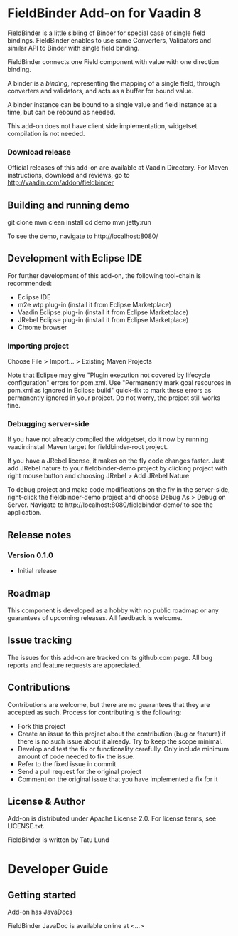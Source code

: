 # FieldBinder Add-on for Vaadin 8

FieldBinder is a little sibling of Binder for special case of single
field bindings. FieldBinder enables to use same Converters, Validators and
similar API to Binder with single field binding.

FieldBinder connects one Field component with value with one direction binding. 

A binder is a <i>binding</i>, representing the mapping of a single field,
through converters and validators, and acts as a buffer for bound value. 

A binder instance can be bound to a single value and field instance at a time,
but can be rebound as needed.

This add-on does not have client side implementation, widgetset compilation
is not needed.

### Download release

Official releases of this add-on are available at Vaadin Directory. For Maven instructions, download and reviews, go to http://vaadin.com/addon/fieldbinder

## Building and running demo

git clone <url of the FieldBinder repository>
mvn clean install
cd demo
mvn jetty:run

To see the demo, navigate to http://localhost:8080/

## Development with Eclipse IDE

For further development of this add-on, the following tool-chain is recommended:
- Eclipse IDE
- m2e wtp plug-in (install it from Eclipse Marketplace)
- Vaadin Eclipse plug-in (install it from Eclipse Marketplace)
- JRebel Eclipse plug-in (install it from Eclipse Marketplace)
- Chrome browser

### Importing project

Choose File > Import... > Existing Maven Projects

Note that Eclipse may give "Plugin execution not covered by lifecycle configuration" errors for pom.xml. Use "Permanently mark goal resources in pom.xml as ignored in Eclipse build" quick-fix to mark these errors as permanently ignored in your project. Do not worry, the project still works fine. 

### Debugging server-side

If you have not already compiled the widgetset, do it now by running vaadin:install Maven target for fieldbinder-root project.

If you have a JRebel license, it makes on the fly code changes faster. Just add JRebel nature to your fieldbinder-demo project by clicking project with right mouse button and choosing JRebel > Add JRebel Nature

To debug project and make code modifications on the fly in the server-side, right-click the fieldbinder-demo project and choose Debug As > Debug on Server. Navigate to http://localhost:8080/fieldbinder-demo/ to see the application.

## Release notes

### Version 0.1.0
- Initial release

## Roadmap

This component is developed as a hobby with no public roadmap or any guarantees of upcoming releases. All feedback is welcome.  

## Issue tracking

The issues for this add-on are tracked on its github.com page. All bug reports and feature requests are appreciated. 

## Contributions

Contributions are welcome, but there are no guarantees that they are accepted as such. Process for contributing is the following:
- Fork this project
- Create an issue to this project about the contribution (bug or feature) if there is no such issue about it already. Try to keep the scope minimal.
- Develop and test the fix or functionality carefully. Only include minimum amount of code needed to fix the issue.
- Refer to the fixed issue in commit
- Send a pull request for the original project
- Comment on the original issue that you have implemented a fix for it

## License & Author

Add-on is distributed under Apache License 2.0. For license terms, see LICENSE.txt.

FieldBinder is written by Tatu Lund

# Developer Guide

## Getting started

Add-on has JavaDocs

FieldBinder JavaDoc is available online at <...>
